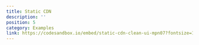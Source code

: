 ```yaml
---
title: Static CDN
description: ''
position: 5
category: Examples
link: https://codesandbox.io/embed/static-cdn-clean-ui-mpn07?fontsize=14&hidenavigation=1&theme=dark&view=preview
---
```


<code-sandbox :src="link"></code-sandbox>
